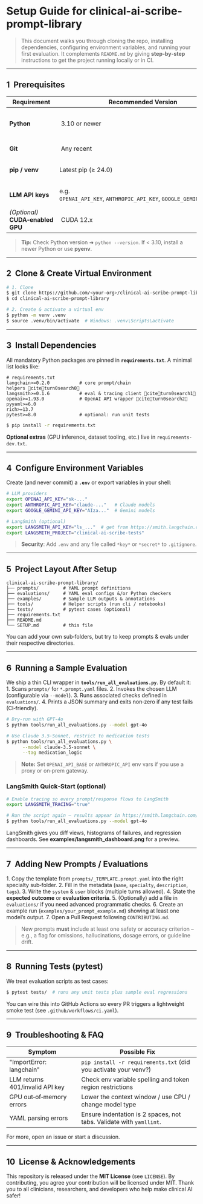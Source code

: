 # Setup Guide for **clinical-ai-scribe-prompt-library**

> This document walks you through cloning the repo, installing dependencies, configuring environment variables, and running your first evaluation. It complements `README.md` by giving **step‑by‑step** instructions to get the project running locally or in CI.

---

## 1  Prerequisites

| Requirement | Recommended Version | Notes |
|-------------|---------------------|-------|
| **Python**  | 3.10 or newer | Tested on CPython 3.10/3.11. Older versions may miss security fixes. |
| **Git**     | Any recent | To clone & contribute. |
| **pip / venv** | Latest pip (≥ 24.0) | We use a virtual‑env to isolate deps. |
| **LLM API keys** | e.g. `OPENAI_API_KEY`, `ANTHROPIC_API_KEY`, `GOOGLE_GEMINI_API_KEY` | Needed to call GPT‑4, Claude, Gemini. |
| *(Optional)* **CUDA‑enabled GPU** | CUDA 12.x | Only required if you plan to run local GPU models. |

> **Tip:** Check Python version ➜ `python --version`. If < 3.10, install a newer Python or use **pyenv**.

---

## 2  Clone & Create Virtual Environment

```bash
# 1. Clone
$ git clone https://github.com/<your‑org>/clinical-ai-scribe-prompt-library.git
$ cd clinical-ai-scribe-prompt-library

# 2. Create & activate a virtual env
$ python -m venv .venv
$ source .venv/bin/activate  # Windows: .venv\Scripts\activate
```

---

## 3  Install Dependencies

All mandatory Python packages are pinned in **`requirements.txt`**. A minimal list looks like:

```text
# requirements.txt
langchain>=0.2.0           # core prompt/chain helpers citeturn0search0
langsmith>=0.1.6           # eval & tracing client citeturn0search1
openai>=1.93.0             # OpenAI API wrapper citeturn0search2
pyyaml>=6.0
rich>=13.7
pytest>=8.0                # optional: run unit tests
```

```bash
$ pip install -r requirements.txt
```

**Optional extras** (GPU inference, dataset tooling, etc.) live in `requirements-dev.txt`.

---

## 4  Configure Environment Variables

Create (and never commit) a **`.env`** or export variables in your shell:

```bash
# LLM providers
export OPENAI_API_KEY="sk-..."
export ANTHROPIC_API_KEY="claude-..."   # Claude models
export GOOGLE_GEMINI_API_KEY="AIza..."  # Gemini models

# LangSmith (optional)
export LANGSMITH_API_KEY="ls_..."  # get from https://smith.langchain.com
export LANGSMITH_PROJECT="clinical-ai-scribe-tests"
```

> **Security**: Add `.env` and any file called `*key*` or `*secret*` to `.gitignore`.

---

## 5  Project Layout After Setup

```
clinical-ai-scribe-prompt-library/
├── prompts/         # YAML prompt definitions
├── evaluations/     # YAML eval configs &/or Python checkers
├── examples/        # Sample LLM outputs & annotations
├── tools/           # Helper scripts (run cli / notebooks)
├── tests/           # pytest cases (optional)
├── requirements.txt
├── README.md
└── SETUP.md         # this file
```

You can add your own sub‑folders, but try to keep prompts & evals under their respective directories.

---

## 6  Running a Sample Evaluation

We ship a thin CLI wrapper in **`tools/run_all_evaluations.py`**. By default it:
1. Scans `prompts/` for `*.prompt.yaml` files.
2. Invokes the chosen LLM (configurable via `--model`).
3. Runs associated checks defined in `evaluations/`.
4. Prints a JSON summary and exits non‑zero if any test fails (CI‑friendly).

```bash
# Dry‑run with GPT‑4o
$ python tools/run_all_evaluations.py --model gpt-4o

# Use Claude 3.5‑Sonnet, restrict to medication tests
$ python tools/run_all_evaluations.py \
      --model claude-3.5-sonnet \
      --tag medication_logic
```

> **Note:** Set `OPENAI_API_BASE` or `ANTHROPIC_API` env vars if you use a proxy or on‑prem gateway.

### LangSmith Quick‑Start (optional)

```bash
# Enable tracing so every prompt/response flows to LangSmith
export LANGSMITH_TRACING="true"

# Run the script again – results appear in https://smith.langchain.com/projects/<project-id>
$ python tools/run_all_evaluations.py --model gpt-4o
```

LangSmith gives you diff views, histograms of failures, and regression dashboards. See **examples/langsmith_dashboard.png** for a preview.

---

## 7  Adding New Prompts / Evaluations

1. Copy the template from `prompts/_TEMPLATE.prompt.yaml` into the right specialty sub‑folder.
2. Fill in the metadata (`name`, `specialty`, `description`, `tags`).
3. Write the `system` & `user` blocks (multiple turns allowed).
4. State the **expected outcome** or **evaluation criteria**.
5. (Optionally) add a file in `evaluations/` if you need advanced programmatic checks.
6. Create an example run (`examples/your_prompt_example.md`) showing at least one model’s output.
7. Open a Pull Request following `CONTRIBUTING.md`.

> New prompts **must** include at least one safety or accuracy criterion – e.g., a flag for omissions, hallucinations, dosage errors, or guideline drift.

---

## 8  Running Tests (pytest)

We treat evaluation scripts as test cases:

```bash
$ pytest tests/  # runs any unit tests plus sample eval regressions
```

You can wire this into GitHub Actions so every PR triggers a lightweight smoke test (see `.github/workflows/ci.yaml`).

---

## 9  Troubleshooting & FAQ

| Symptom | Possible Fix |
|---------|--------------|
| "ImportError: langchain" | `pip install -r requirements.txt` (did you activate your venv?) |
| LLM returns 401/invalid API key | Check env variable spelling and token region restrictions |
| GPU out‑of‑memory errors | Lower the context window / use CPU / change model type |
| YAML parsing errors | Ensure indentation is 2 spaces, not tabs. Validate with `yamllint`. |

For more, open an issue or start a discussion.

---

## 10  License & Acknowledgements

This repository is released under the **MIT License** (see `LICENSE`). By contributing, you agree your contribution will be licensed under MIT. Thank you to all clinicians, researchers, and developers who help make clinical AI safer!

